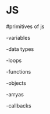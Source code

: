 # JS

#primitives of js

 -variables
 
 -data types
 
 -loops
 
 -functions
 
 -objects
 
 -arryas
 
 -callbacks
 
 
 
 
 
